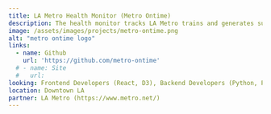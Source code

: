 ```yaml
---
title: LA Metro Health Monitor (Metro Ontime)
description: The health monitor tracks LA Metro trains and generates summaries of daily, weekly,monthly and annual performance. We are building a tool that allows anyone to easily review and analyze the on-time performance of LA's 6 train lines.
image: /assets/images/projects/metro-ontime.png
alt: "metro ontime logo"
links: 
  - name: Github
    url: 'https://github.com/metro-ontime'
  # - name: Site
  #   url: 
looking: Frontend Developers (React, D3), Backend Developers (Python, Pandas)
location: Downtown LA
partner: LA Metro (https://www.metro.net/)
---
```



